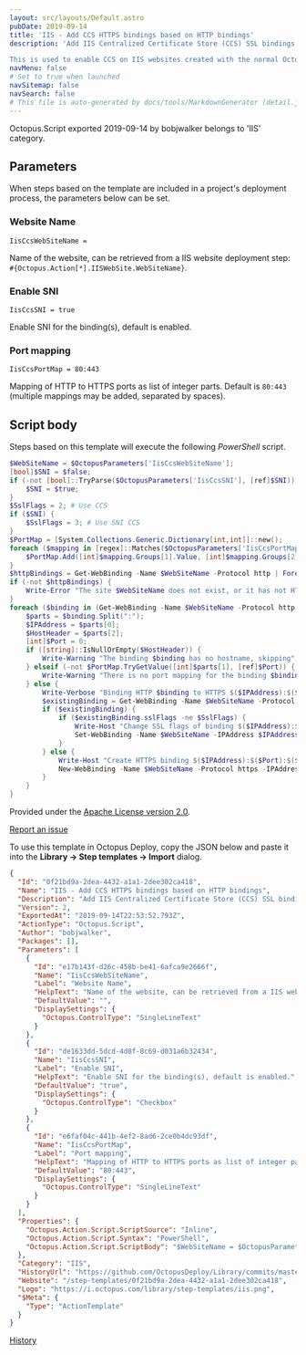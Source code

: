 ```yaml
---
layout: src/layouts/Default.astro
pubDate: 2019-09-14
title: 'IIS - Add CCS HTTPS bindings based on HTTP bindings'
description: 'Add IIS Centralized Certificate Store (CCS) SSL bindings to a website based on HTTP bindings (binds to same IP and hostname but different port and protocol).

This is used to enable CCS on IIS websites created with the normal Octopus IIS website creation step.'
navMenu: false
# Set to true when launched
navSitemap: false
navSearch: false
# This file is auto-generated by docs/tools/MarkdownGenerator (detail.js)
---
```


Octopus.Script exported 2019-09-14 by bobjwalker belongs to 'IIS' category.

## Parameters

When steps based on the template are included in a project's deployment process, the parameters below can be set.


<div class="param">

### Website Name

`IisCcsWebSiteName = `

Name of the website, can be retrieved from a IIS website deployment step: `#{Octopus.Action[*].IISWebSite.WebSiteName}`.

</div>
        
<div class="param">

### Enable SNI

`IisCcsSNI = true`

Enable SNI for the binding(s), default is enabled.

</div>
        
<div class="param">

### Port mapping

`IisCcsPortMap = 80:443`

Mapping of HTTP to HTTPS ports as list of integer parts. Default is `80:443` (multiple mappings may be added, separated by spaces).

</div>
        

## Script body

Steps based on this template will execute the following *PowerShell* script.

```powershell
$WebSiteName = $OctopusParameters['IisCcsWebSiteName'];
[bool]$SNI = $false;
if (-not [bool]::TryParse($OctopusParameters['IisCcsSNI'], [ref]$SNI)) {
    $SNI = $true;
}
$SslFlags = 2; # Use CCS
if ($SNI) {
	$SslFlags = 3; # Use SNI CCS
}
$PortMap = [System.Collections.Generic.Dictionary[int,int]]::new();
foreach ($mapping in [regex]::Matches($OctopusParameters['IisCcsPortMap'],"([0-9]+):([0-9]+)")) {
    $PortMap.Add([int]$mapping.Groups[1].Value, [int]$mapping.Groups[2].Value);
}
$httpBindings = Get-WebBinding -Name $WebSiteName -Protocol http | Foreach-Object { $_.bindingInformation };
if (-not $httpBindings) {
    Write-Error "The site $WebSiteName does not exist, or it has not HTTP binding"
}
foreach ($binding in (Get-WebBinding -Name $WebSiteName -Protocol http | Foreach-Object { $_.bindingInformation })) {
    $parts = $binding.Split(":");
    $IPAddress = $parts[0];
    $HostHeader = $parts[2];
    [int]$Port = 0;
    if ([string]::IsNullOrEmpty($HostHeader)) {
        Write-Warning "The binding $binding has no hostname, skipping";
    } elseif (-not $PortMap.TryGetValue([int]$parts[1], [ref]$Port)) {
        Write-Warning "There is no port mapping for the binding $binding, skipping";
    } else {
        Write-Verbose "Binding HTTP $binding to HTTPS $($IPAddress):$($Port):$($HostHeader)";
        $existingBinding = Get-WebBinding -Name $WebSiteName -Protocol https -IPAddress $IPAddress -Port $Port -HostHeader $HostHeader;
        if ($existingBinding) {
            if ($existingBinding.sslFlags -ne $SslFlags) {
                Write-Host "Change SSL flags of binding $($IPAddress):$($Port):$($HostHeader)";
                Set-WebBinding -Name $WebSiteName -IPAddress $IPAddress -Port $Port -HostHeader $HostHeader -PropertyName SslFlags -Value $SslFlags;
            }
        } else {
            Write-Host "Create HTTPS binding $($IPAddress):$($Port):$($HostHeader)";
            New-WebBinding -Name $WebSiteName -Protocol https -IPAddress $IPAddress -Port $Port -HostHeader $HostHeader -SslFlags $SslFlags;
        }
    }
}
```

Provided under the [Apache License version 2.0](https://github.com/OctopusDeploy/Library/blob/master/LICENSE.txt).

[Report an issue](https://github.com/OctopusDeploy/Library/issues/new?assignees=&labels=&projects=&template=bug-report.yml&title=Issue%20with%20IIS%20-%20Add%20CCS%20HTTPS%20bindings%20based%20on%20HTTP%20bindings&step-template=IIS%20-%20Add%20CCS%20HTTPS%20bindings%20based%20on%20HTTP%20bindings)

<div class="get-json">

To use this template in Octopus Deploy, copy the JSON below and paste it into the **Library → Step templates → Import** dialog.

```json
{
  "Id": "0f21bd9a-2dea-4432-a1a1-2dee302ca418",
  "Name": "IIS - Add CCS HTTPS bindings based on HTTP bindings",
  "Description": "Add IIS Centralized Certificate Store (CCS) SSL bindings to a website based on HTTP bindings (binds to same IP and hostname but different port and protocol).\n\nThis is used to enable CCS on IIS websites created with the normal Octopus IIS website creation step.",
  "Version": 2,
  "ExportedAt": "2019-09-14T22:53:52.793Z",
  "ActionType": "Octopus.Script",
  "Author": "bobjwalker",
  "Packages": [],
  "Parameters": [
    {
      "Id": "e17b143f-d26c-458b-be41-6afca9e2666f",
      "Name": "IisCcsWebSiteName",
      "Label": "Website Name",
      "HelpText": "Name of the website, can be retrieved from a IIS website deployment step: `#{Octopus.Action[*].IISWebSite.WebSiteName}`.",
      "DefaultValue": "",
      "DisplaySettings": {
        "Octopus.ControlType": "SingleLineText"
      }
    },
    {
      "Id": "de1633dd-5dcd-4d8f-8c69-d031a6b32434",
      "Name": "IisCcsSNI",
      "Label": "Enable SNI",
      "HelpText": "Enable SNI for the binding(s), default is enabled.",
      "DefaultValue": "true",
      "DisplaySettings": {
        "Octopus.ControlType": "Checkbox"
      }
    },
    {
      "Id": "e6faf04c-441b-4ef2-8ad6-2ce0b4dc93df",
      "Name": "IisCcsPortMap",
      "Label": "Port mapping",
      "HelpText": "Mapping of HTTP to HTTPS ports as list of integer parts. Default is `80:443` (multiple mappings may be added, separated by spaces).",
      "DefaultValue": "80:443",
      "DisplaySettings": {
        "Octopus.ControlType": "SingleLineText"
      }
    }
  ],
  "Properties": {
    "Octopus.Action.Script.ScriptSource": "Inline",
    "Octopus.Action.Script.Syntax": "PowerShell",
    "Octopus.Action.Script.ScriptBody": "$WebSiteName = $OctopusParameters['IisCcsWebSiteName'];\n[bool]$SNI = $false;\nif (-not [bool]::TryParse($OctopusParameters['IisCcsSNI'], [ref]$SNI)) {\n    $SNI = $true;\n}\n$SslFlags = 2; # Use CCS\nif ($SNI) {\n\t$SslFlags = 3; # Use SNI CCS\n}\n$PortMap = [System.Collections.Generic.Dictionary[int,int]]::new();\nforeach ($mapping in [regex]::Matches($OctopusParameters['IisCcsPortMap'],\"([0-9]+):([0-9]+)\")) {\n    $PortMap.Add([int]$mapping.Groups[1].Value, [int]$mapping.Groups[2].Value);\n}\n$httpBindings = Get-WebBinding -Name $WebSiteName -Protocol http | Foreach-Object { $_.bindingInformation };\nif (-not $httpBindings) {\n    Write-Error \"The site $WebSiteName does not exist, or it has not HTTP binding\"\n}\nforeach ($binding in (Get-WebBinding -Name $WebSiteName -Protocol http | Foreach-Object { $_.bindingInformation })) {\n    $parts = $binding.Split(\":\");\n    $IPAddress = $parts[0];\n    $HostHeader = $parts[2];\n    [int]$Port = 0;\n    if ([string]::IsNullOrEmpty($HostHeader)) {\n        Write-Warning \"The binding $binding has no hostname, skipping\";\n    } elseif (-not $PortMap.TryGetValue([int]$parts[1], [ref]$Port)) {\n        Write-Warning \"There is no port mapping for the binding $binding, skipping\";\n    } else {\n        Write-Verbose \"Binding HTTP $binding to HTTPS $($IPAddress):$($Port):$($HostHeader)\";\n        $existingBinding = Get-WebBinding -Name $WebSiteName -Protocol https -IPAddress $IPAddress -Port $Port -HostHeader $HostHeader;\n        if ($existingBinding) {\n            if ($existingBinding.sslFlags -ne $SslFlags) {\n                Write-Host \"Change SSL flags of binding $($IPAddress):$($Port):$($HostHeader)\";\n                Set-WebBinding -Name $WebSiteName -IPAddress $IPAddress -Port $Port -HostHeader $HostHeader -PropertyName SslFlags -Value $SslFlags;\n            }\n        } else {\n            Write-Host \"Create HTTPS binding $($IPAddress):$($Port):$($HostHeader)\";\n            New-WebBinding -Name $WebSiteName -Protocol https -IPAddress $IPAddress -Port $Port -HostHeader $HostHeader -SslFlags $SslFlags;\n        }\n    }\n}"
  },
  "Category": "IIS",
  "HistoryUrl": "https://github.com/OctopusDeploy/Library/commits/master/step-templates//opt/buildagent/work/75443764cd38076d/step-templates/iis-bindings-enable-ssl-ccs.json",
  "Website": "/step-templates/0f21bd9a-2dea-4432-a1a1-2dee302ca418",
  "Logo": "https://i.octopus.com/library/step-templates/iis.png",
  "$Meta": {
    "Type": "ActionTemplate"
  }
}
```

[History](https://github.com/OctopusDeploy/Library/commits/master/step-templates/https://github.com/OctopusDeploy/Library/commits/master/step-templates//opt/buildagent/work/75443764cd38076d/step-templates/iis-bindings-enable-ssl-ccs.json)

</div>
